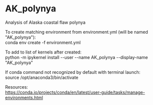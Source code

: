 # AK_polynya
Analysis of Alaska coastal flaw polynya


To create matching environment from environment.yml (will be named "AK_polynya"):<br>
conda env create -f environment.yml


To add to list of kernels after created:<br>
python -m ipykernel install --user --name AK_polynya --display-name "AK_polynya"

If conda command not recognized by default with terminal launch:<br>
source /opt/anaconda3/bin/activate

Resources:<br>
https://conda.io/projects/conda/en/latest/user-guide/tasks/manage-environments.html
